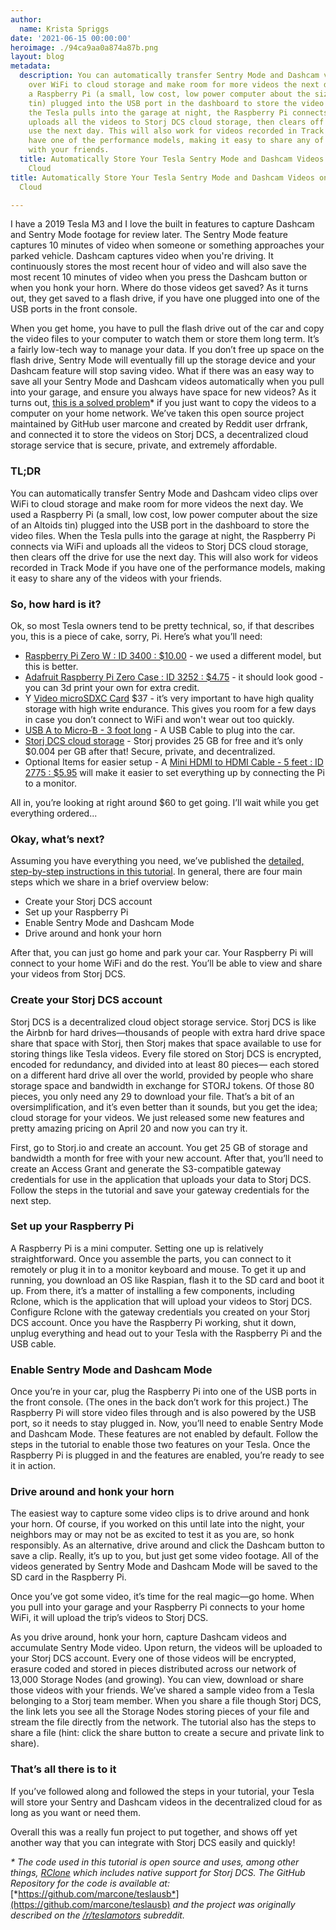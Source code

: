 ```yaml
---
author:
  name: Krista Spriggs
date: '2021-06-15 00:00:00'
heroimage: ./94ca9aa0a874a87b.png
layout: blog
metadata:
  description: You can automatically transfer Sentry Mode and Dashcam video clips
    over WiFi to cloud storage and make room for more videos the next day. We used
    a Raspberry Pi (a small, low cost, low power computer about the size of an Altoids
    tin) plugged into the USB port in the dashboard to store the video files. When
    the Tesla pulls into the garage at night, the Raspberry Pi connects via WiFi and
    uploads all the videos to Storj DCS cloud storage, then clears off the drive for
    use the next day. This will also work for videos recorded in Track Mode if you
    have one of the performance models, making it easy to share any of the videos
    with your friends.
  title: Automatically Store Your Tesla Sentry Mode and Dashcam Videos on the Decentralized
    Cloud
title: Automatically Store Your Tesla Sentry Mode and Dashcam Videos on the Decentralized
  Cloud

---
```


I have a 2019 Tesla M3 and I love the built in features to capture Dashcam and Sentry Mode footage for review later. The Sentry Mode feature captures 10 minutes of video when someone or something approaches your parked vehicle. Dashcam captures video when you're driving. It continuously stores the most recent hour of video and will also save the most recent 10 minutes of video when you press the Dashcam button or when you honk your horn. Where do those videos get saved? As it turns out, they get saved to a flash drive, if you have one plugged into one of the USB ports in the front console.  


When you get home, you have to pull the flash drive out of the car and copy the video files to your computer to watch them or store them long term. It’s a fairly low-tech way to manage your data. If you don’t free up space on the flash drive, Sentry Mode will eventually fill up the storage device and your Dashcam feature will stop saving video. What if there was an easy way to save all your Sentry Mode and Dashcam videos automatically when you pull into your garage, and ensure you always have space for new videos? As it turns out, [this is a solved problem](https://github.com/marcone/teslausb)\* if you just want to copy the videos to a computer on your home network. We’ve taken this open source project maintained by GitHub user marcone and created by Reddit user drfrank, and connected it to store the videos on Storj DCS, a decentralized cloud storage service that is secure, private, and extremely affordable. 

### TL;DR

You can automatically transfer Sentry Mode and Dashcam video clips over WiFi to cloud storage and make room for more videos the next day. We used a Raspberry Pi (a small, low cost, low power computer about the size of an Altoids tin) plugged into the USB port in the dashboard to store the video files. When the Tesla pulls into the garage at night, the Raspberry Pi connects via WiFi and uploads all the videos to Storj DCS cloud storage, then clears off the drive for use the next day. This will also work for videos recorded in Track Mode if you have one of the performance models, making it easy to share any of the videos with your friends.  


### So, how hard is it?

Ok, so most Tesla owners tend to be pretty technical, so, if that describes you, this is a piece of cake, sorry, Pi. Here’s what you’ll need:

* [Raspberry Pi Zero W : ID 3400 : $10.00](https://www.adafruit.com/product/3400) - we used a different model, but this is better.
* [Adafruit Raspberry Pi Zero Case : ID 3252 : $4.75](https://www.adafruit.com/product/3252) - it should look good - you can 3d print your own for extra credit.
* Y [Video microSDXC Card](https://www.amazon.com/SanDisk-Endurance-microSDXC-Adapter-Monitoring/dp/B07P4HBRMV) $37 - it’s very important to have high quality storage with high write endurance. This gives you room for a few days in case you don’t connect to WiFi and won't wear out too quickly.
* [USB A to Micro-B - 3 foot long](https://www.adafruit.com/product/592) - A USB Cable to plug into the car. [‍](https://www.storj.io/)
* [Storj DCS cloud storage](https://www.storj.io/) - Storj provides 25 GB for free and it’s only $0.004 per GB after that! Secure, private, and decentralized.
* Optional Items for easier setup - A [Mini HDMI to HDMI Cable - 5 feet : ID 2775 : $5.95](https://www.adafruit.com/product/2775) will make it easier to set everything up by connecting the Pi to a monitor.

All in, you’re looking at right around $60 to get going. I’ll wait while you get everything ordered...  


### Okay, what’s next?

Assuming you have everything you need, we’ve published the [detailed, step-by-step instructions in this tutorial](docId:XjYoGwaE6ncc3xTICXOOu). In general, there are four main steps which we share in a brief overview below:


* Create your Storj DCS account
* Set up your Raspberry Pi
* Enable Sentry Mode and Dashcam Mode
* Drive around and honk your horn

After that, you can just go home and park your car. Your Raspberry Pi will connect to your home WiFi and do the rest. You’ll be able to view and share your videos from Storj DCS.

### Create your Storj DCS account

Storj DCS is a decentralized cloud object storage service. Storj DCS is like the Airbnb for hard drives—thousands of people with extra hard drive space share that space with Storj, then Storj makes that space available to use for storing things like Tesla videos. Every file stored on Storj DCS is encrypted, encoded for redundancy, and divided into at least 80 pieces— each stored on a different hard drive all over the world, provided by people who share storage space and bandwidth in exchange for STORJ tokens. Of those 80 pieces, you only need any 29 to download your file. That’s a bit of an oversimplification, and it’s even better than it sounds, but you get the idea; cloud storage for your videos. We just released some new features and pretty amazing pricing on April 20 and now you can try it.  


First, go to Storj.io and create an account. You get 25 GB of storage and bandwidth a month for free with your new account. After that, you’ll need to create an Access Grant and generate the S3-compatible gateway credentials for use in the application that uploads your data to Storj DCS. Follow the steps in the tutorial and save your gateway credentials for the next step.  


### Set up your Raspberry Pi

A Raspberry Pi is a mini computer. Setting one up is relatively straightforward. Once you assemble the parts, you can connect to it remotely or plug it in to a monitor keyboard and mouse. To get it up and running, you download an OS like Raspian, flash it to the SD card and boot it up. From there, it’s a matter of installing a few components, including Rclone, which is the application that will upload your videos to Storj DCS. Configure Rclone with the gateway credentials you created on your Storj DCS account. Once you have the Raspberry Pi working, shut it down, unplug everything and head out to your Tesla with the Raspberry Pi and the USB cable.  


### Enable Sentry Mode and Dashcam Mode

Once you’re in your car, plug the Raspberry Pi into one of the USB ports in the front console. (The ones in the back don’t work for this project.) The Raspberry Pi will store video files through and is also powered by the USB port, so it needs to stay plugged in. Now, you’ll need to enable Sentry Mode and Dashcam Mode. These features are not enabled by default. Follow the steps in the tutorial to enable those two features on your Tesla. Once the Raspberry Pi is plugged in and the features are enabled, you’re ready to see it in action.  


### Drive around and honk your horn

The easiest way to capture some video clips is to drive around and honk your horn. Of course, if you worked on this until late into the night, your neighbors may or may not be as excited to test it as you are, so honk responsibly. As an alternative, drive around and click the Dashcam button to save a clip. Really, it’s up to you, but just get some video footage. All of the videos generated by Sentry Mode and Dashcam Mode will be saved to the SD card in the Raspberry Pi.  


Once you’ve got some video, it’s time for the real magic—go home. When you pull into your garage and your Raspberry Pi connects to your home WiFi, it will upload the trip’s videos to Storj DCS.   


As you drive around, honk your horn, capture Dashcam videos and accumulate Sentry Mode video. Upon return, the videos will be uploaded to your Storj DCS account. Every one of those videos will be encrypted, erasure coded and stored in pieces distributed across our network of 13,000 Storage Nodes (and growing). You can view, download or share those videos with your friends. We’ve shared a sample video from a Tesla belonging to a Storj team member. When you share a file though Storj DCS,  the link lets you see all the Storage Nodes storing pieces of your file and stream the file directly from the network. The tutorial also has the steps to share a file (hint: click the share button to create a secure and private link to share).  


### That’s all there is to it

If you’ve followed along and followed the steps in your tutorial, your Tesla will store your Sentry and Dashcam videos in the decentralized cloud for as long as you want or need them.   


Overall this was a really fun project to put together, and shows off yet another way that you can integrate with Storj DCS easily and quickly!  
  


*\* The code used in this tutorial is open source and uses, among other things,* [*RClone*](https://github.com/rclone/rclone) *which includes native support for Storj DCS. The GitHub Repository for the code is available at:* [*https://github.com/marcone/teslausb*](https://github.com/marcone/teslausb) *and the project was originally described on the* [*/r/teslamotors*](https://www.reddit.com/r/teslamotors/comments/9m9gyk/build_a_smart_usb_drive_for_your_tesla_dash_cam/) *subreddit.*  


